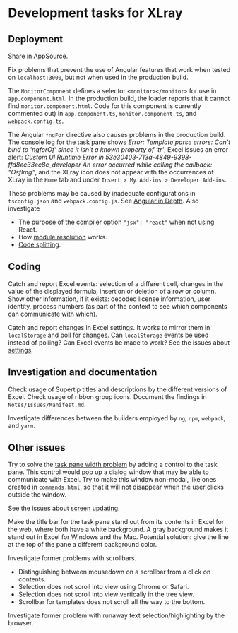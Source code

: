 # Development tasks for XLray

## Deployment

Share in AppSource.

Fix problems that prevent the use of Angular features that work when tested on `localhost:3000`, but not when used in the production build.

The `MonitorComponent` defines a selector `<monitor></monitor>` for use in `app.component.html`.  In the production build, the loader reports that it cannot find `monitor.component.html`.  Code for this component is currently commented out) in `app.component.ts`, `monitor.component.ts`, and `webpack.config.ts`.

The Angular `*ngFor` directive also causes problems in the production build.  The console log for the task pane shows _Error: Template parse errors: Can't bind to 'ngforOf' since it isn't a known property of 'tr'_, Excel issues an error alert: _Custom UI Runtime Error in 53e30403-713a-4849-9398-ffd8ec33ec8c_developer  An error occurred while calling the callback: "OsfImg"_, and the XLray icon does not appear with the occurrences of XLray in the `Home` tab and under `Insert > My Add-ins > Developer Add-ins`.  

These problems may be caused by inadequate configurations in `tsconfig.json` and `webpack.config.js`.  See [Angular in Depth](https://medium.com/angular-in-depth/configuring-typescript-compiler-a84ed8f87e3).  Also investigate

- The purpose of the compiler option `"jsx": "react"` when not using React.
- How [module resolution](https://www.typescriptlang.org/docs/handbook/module-resolution.html) works.
- [Code splitting](https://webpack.js.org/guides/code-splitting/).

## Coding

Catch and report Excel events: selection of a different cell, changes in the value of the displayed formula, insertion or deletion of a row or column.  Show other information, if it exists: decoded license information, user identity, process numbers (as part of the context to see which components can communicate with which).

Catch and report changes in Excel settings.  It works to mirror them in `localStorage` and poll for changes.  Can `localStorage` events be used instead of polling?  Can Excel events be made to work?  See the issues about [settings](Issues/API.md##Settings).

## Investigation and documentation

Check usage of Supertip titles and descriptions by the different versions of Excel.  Check usage of ribbon group icons.  Document the findings in `Notes/Issues/Manifest.md`.

Investigate differences between the builders employed by `ng`, `npm`, `webpack`, and `yarn`.

## Other issues

Try to solve the [task pane width problem](Issues/Appearance.md##Major-issues) by adding a control to the task pane.  This control would pop up a dialog window that may be able to communicate with Excel.  Try to make this window non-modal, like ones created in `commands.html`, so that it will not disappear when the user clicks outside the window.

See the issues about [screen updating](Issues/API.md##Screen-updating).

Make the title bar for the task pane stand out from its contents in Excel for the web, where both have a white background.  A gray background makes it stand out in Excel for Windows and the Mac.  Potential solution: give the line at the top of the pane a different background color.

Investigate former problems with scrollbars.

- Distinguishing between mousedown on a scrollbar from a click on contents.
- Selection does not scroll into view using Chrome or Safari.
- Selection does not scroll into view vertically in the tree view.
- Scrollbar for templates does not scroll all the way to the bottom.

Investigate former problem with runaway text selection/highlighting by the browser.
